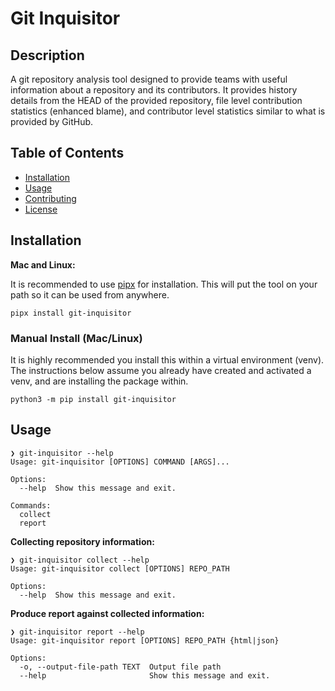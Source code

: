 # Git Inquisitor

## Description

A git repository analysis tool designed to provide teams with useful information about a repository and its contributors. It provides history details from the HEAD of the provided repository, file level contribution statistics (enhanced blame), and contributor level statistics similar to what is provided by GitHub.

## Table of Contents

- [Installation](#installation)
- [Usage](#usage)
- [Contributing](#contributing)
- [License](#license)

## Installation

**Mac and Linux:**

It is recommended to use [pipx](https://github.com/pypa/pipx) for installation. This will put the tool on your path so it can be used from anywhere.

```
pipx install git-inquisitor
```

### Manual Install (Mac/Linux)

It is highly recommended you install this within a virtual environment (venv). The instructions below assume you already have created and activated a venv, and are installing the package within.

```
python3 -m pip install git-inquisitor
```

## Usage

```
❯ git-inquisitor --help
Usage: git-inquisitor [OPTIONS] COMMAND [ARGS]...

Options:
  --help  Show this message and exit.

Commands:
  collect
  report
```

**Collecting repository information:**

```
❯ git-inquisitor collect --help
Usage: git-inquisitor collect [OPTIONS] REPO_PATH

Options:
  --help  Show this message and exit.
```

**Produce report against collected information:**

```
❯ git-inquisitor report --help
Usage: git-inquisitor report [OPTIONS] REPO_PATH {html|json}

Options:
  -o, --output-file-path TEXT  Output file path
  --help                       Show this message and exit.
```
